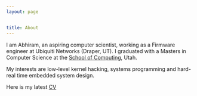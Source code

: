 ```yaml
---
layout: page


title: About
---
```


I am Abhiram, an aspiring computer scientist, working as a Firmware engineer at Ubiquiti Networks (Draper, UT). 
I graduated with a Masters in Computer Science at the [School of Computing](https://www.cs.utah.edu), Utah.
 
My interests are low-level kernel hacking, systems programming and hard-real time embedded system design.

Here is my latest [CV](http://abhirambal.github.io/Abhiram_B.pdf)
